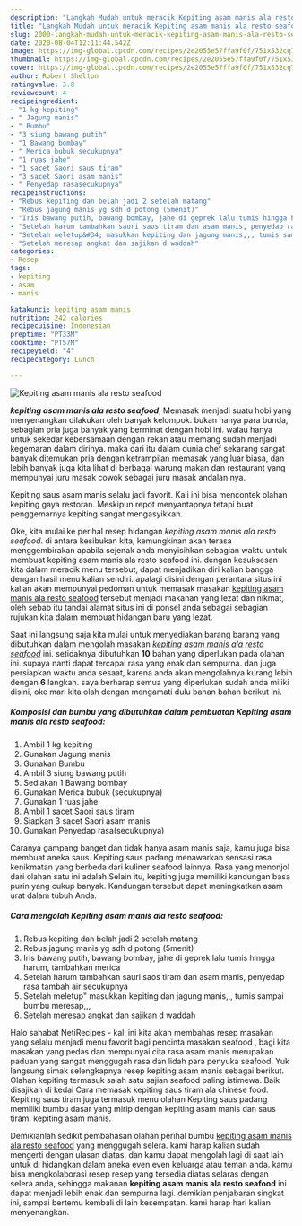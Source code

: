 ```yaml
---
description: "Langkah Mudah untuk meracik Kepiting asam manis ala resto seafood, Bikin Ngiler"
title: "Langkah Mudah untuk meracik Kepiting asam manis ala resto seafood, Bikin Ngiler"
slug: 2000-langkah-mudah-untuk-meracik-kepiting-asam-manis-ala-resto-seafood-bikin-ngiler
date: 2020-08-04T12:11:44.542Z
image: https://img-global.cpcdn.com/recipes/2e2055e57ffa9f0f/751x532cq70/kepiting-asam-manis-ala-resto-seafood-foto-resep-utama.jpg
thumbnail: https://img-global.cpcdn.com/recipes/2e2055e57ffa9f0f/751x532cq70/kepiting-asam-manis-ala-resto-seafood-foto-resep-utama.jpg
cover: https://img-global.cpcdn.com/recipes/2e2055e57ffa9f0f/751x532cq70/kepiting-asam-manis-ala-resto-seafood-foto-resep-utama.jpg
author: Robert Shelton
ratingvalue: 3.8
reviewcount: 4
recipeingredient:
- "1 kg kepiting"
- " Jagung manis"
- " Bumbu"
- "3 siung bawang putih"
- "1 Bawang bombay"
- " Merica bubuk secukupnya"
- "1 ruas jahe"
- "1 sacet Saori saus tiram"
- "3 sacet Saori asam manis"
- " Penyedap rasasecukupnya"
recipeinstructions:
- "Rebus kepiting dan belah jadi 2 setelah matang"
- "Rebus jagung manis yg sdh d potong (5menit)"
- "Iris bawang putih, bawang bombay, jahe di geprek lalu tumis hingga harum, tambahkan merica"
- "Setelah harum tambahkan sauri saos tiram dan asam manis, penyedap rasa tambah air secukupnya"
- "Setelah meletup&#34; masukkan kepiting dan jagung manis,,, tumis sampai bumbu meresap,,,"
- "Setelah meresap angkat dan sajikan d waddah"
categories:
- Resep
tags:
- kepiting
- asam
- manis

katakunci: kepiting asam manis 
nutrition: 242 calories
recipecuisine: Indonesian
preptime: "PT33M"
cooktime: "PT57M"
recipeyield: "4"
recipecategory: Lunch

---
```



![Kepiting asam manis ala resto seafood](https://img-global.cpcdn.com/recipes/2e2055e57ffa9f0f/751x532cq70/kepiting-asam-manis-ala-resto-seafood-foto-resep-utama.jpg)

<b><i>kepiting asam manis ala resto seafood</i></b>, Memasak menjadi suatu hobi yang menyenangkan dilakukan oleh banyak kelompok. bukan hanya para bunda, sebagian pria juga banyak yang berminat dengan hobi ini. walau hanya untuk sekedar kebersamaan dengan rekan atau memang sudah menjadi kegemaran dalam dirinya. maka dari itu dalam dunia chef sekarang sangat banyak ditemukan pria dengan ketrampilan memasak yang luar biasa, dan lebih banyak juga kita lihat di berbagai warung makan dan restaurant yang mempunyai juru masak cowok sebagai juru masak andalan nya.

Kepiting saus asam manis selalu jadi favorit. Kali ini bisa mencontek olahan kepiting gaya restoran. Meskipun repot menyantapnya tetapi buat penggemarnya kepiting sangat mengasyikkan.

Oke, kita mulai ke perihal resep hidangan <i>kepiting asam manis ala resto seafood</i>. di antara kesibukan kita, kemungkinan akan terasa menggembirakan apabila sejenak anda menyisihkan sebagian waktu untuk membuat kepiting asam manis ala resto seafood ini. dengan kesuksesan kita dalam meracik menu tersebut, dapat menjadikan diri kalian bangga dengan hasil menu kalian sendiri. apalagi disini dengan perantara situs ini kalian akan mempunyai pedoman untuk memasak masakan <u>kepiting asam manis ala resto seafood</u> tersebut menjadi makanan yang lezat dan nikmat, oleh sebab itu tandai alamat situs ini di ponsel anda sebagai sebagian rujukan kita dalam membuat hidangan baru yang lezat.


Saat ini langsung saja kita mulai untuk menyediakan barang barang yang dibutuhkan dalam mengolah masakan <u><i>kepiting asam manis ala resto seafood</i></u> ini. setidaknya dibutuhkan <b>10</b> bahan yang diperlukan pada olahan ini. supaya nanti dapat tercapai rasa yang enak dan sempurna. dan juga persiapkan waktu anda sesaat, karena anda akan mengolahnya kurang lebih dengan <b>6</b> langkah. saya berharap semua yang diperlukan sudah anda miliki disini, oke mari kita olah dengan mengamati dulu bahan bahan berikut ini.

<!--inarticleads1-->

##### Komposisi dan bumbu yang dibutuhkan dalam pembuatan Kepiting asam manis ala resto seafood:

1. Ambil 1 kg kepiting
1. Gunakan  Jagung manis
1. Gunakan  Bumbu
1. Ambil 3 siung bawang putih
1. Sediakan 1 Bawang bombay
1. Gunakan  Merica bubuk (secukupnya)
1. Gunakan 1 ruas jahe
1. Ambil 1 sacet Saori saus tiram
1. Siapkan 3 sacet Saori asam manis
1. Gunakan  Penyedap rasa(secukupnya)


Caranya gampang banget dan tidak hanya asam manis saja, kamu juga bisa membuat aneka saus. Kepiting saus padang menawarkan sensasi rasa kenikmatan yang berbeda dari kuliner seafood lainnya. Rasa yang menonjol dari olahan satu ini adalah Selain itu, kepiting juga memiliki kandungan basa purin yang cukup banyak. Kandungan tersebut dapat meningkatkan asam urat dalam tubuh Anda. 

<!--inarticleads2-->

##### Cara mengolah Kepiting asam manis ala resto seafood:

1. Rebus kepiting dan belah jadi 2 setelah matang
1. Rebus jagung manis yg sdh d potong (5menit)
1. Iris bawang putih, bawang bombay, jahe di geprek lalu tumis hingga harum, tambahkan merica
1. Setelah harum tambahkan sauri saos tiram dan asam manis, penyedap rasa tambah air secukupnya
1. Setelah meletup&#34; masukkan kepiting dan jagung manis,,, tumis sampai bumbu meresap,,,
1. Setelah meresap angkat dan sajikan d waddah


Halo sahabat NetiRecipes - kali ini kita akan membahas resep masakan yang selalu menjadi menu favorit bagi pencinta masakan seafood , bagi kita masakan yang pedas dan mempunyai cita rasa asam manis merupakan paduan yang sangat menggugah rasa dan lidah para penyuka seafood. Yuk langsung simak selengkapnya resep kepiting asam manis sebagai berikut. Olahan kepiting termasuk salah satu sajian seafood paling istimewa. Baik disajikan di kedai Cara memasak kepiting saus tiram ala chinese food. Kepiting saus tiram juga termasuk menu olahan Kepiting saus padang memiliki bumbu dasar yang mirip dengan kepiting asam manis dan saus tiram. kepiting asam manis. 

Demikianlah sedikit pembahasan olahan perihal bumbu <u>kepiting asam manis ala resto seafood</u> yang menggugah selera. kami harap kalian sudah mengerti dengan ulasan diatas, dan kamu dapat mengolah lagi di saat lain untuk di hidangkan dalam aneka even even keluarga atau teman anda. kamu bisa mengkolaborasi resep resep yang tersedia diatas selaras dengan selera anda, sehingga makanan <b>kepiting asam manis ala resto seafood</b> ini dapat menjadi lebih enak dan sempurna lagi. demikian penjabaran singkat ini, sampai bertemu kembali di lain kesempatan. kami harap hari kalian menyenangkan.
